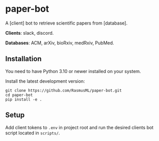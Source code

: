 # paper-bot

A [client] bot to retrieve scientific papers from [database].

**Clients**: slack, discord.

**Databases**: ACM, arXiv, bioRxiv, medRxiv, PubMed.

## Installation

You need to have Python 3.10 or newer installed on your system.

Install the latest development version:

```
git clone https://github.com/RasmusML/paper-bot.git
cd paper-bot
pip install -e .
```

## Setup
Add client tokens to `.env` in project root and run the desired clients bot script located in `scripts/`.